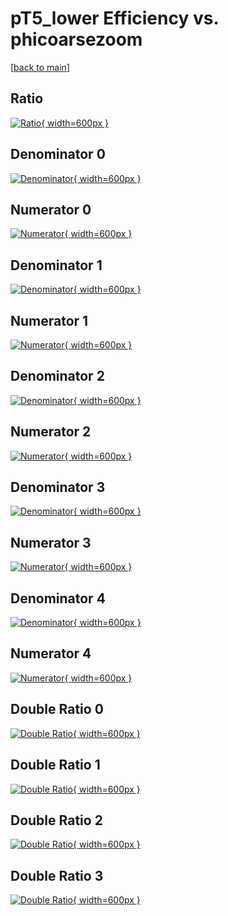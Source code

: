# pT5_lower Efficiency vs. phicoarsezoom

[[back to main](./)]



## Ratio

[![Ratio](../mtv/var/pT5_lower_vtr_13_1_eff_phicoarsezoom.png){ width=600px }](../mtv/var/pT5_lower_vtr_13_1_eff_phicoarsezoom.pdf)

## Denominator 0

[![Denominator](../mtv/den/pT5_lower_vtr_13_1_eff_phicoarsezoom_den0.png){ width=600px }](../mtv/den/pT5_lower_vtr_13_1_eff_phicoarsezoom_den0.pdf)

## Numerator 0

[![Numerator](../mtv/num/pT5_lower_vtr_13_1_eff_phicoarsezoom_num0.png){ width=600px }](../mtv/num/pT5_lower_vtr_13_1_eff_phicoarsezoom_num0.pdf)

## Denominator 1

[![Denominator](../mtv/den/pT5_lower_vtr_13_1_eff_phicoarsezoom_den1.png){ width=600px }](../mtv/den/pT5_lower_vtr_13_1_eff_phicoarsezoom_den1.pdf)

## Numerator 1

[![Numerator](../mtv/num/pT5_lower_vtr_13_1_eff_phicoarsezoom_num1.png){ width=600px }](../mtv/num/pT5_lower_vtr_13_1_eff_phicoarsezoom_num1.pdf)

## Denominator 2

[![Denominator](../mtv/den/pT5_lower_vtr_13_1_eff_phicoarsezoom_den2.png){ width=600px }](../mtv/den/pT5_lower_vtr_13_1_eff_phicoarsezoom_den2.pdf)

## Numerator 2

[![Numerator](../mtv/num/pT5_lower_vtr_13_1_eff_phicoarsezoom_num2.png){ width=600px }](../mtv/num/pT5_lower_vtr_13_1_eff_phicoarsezoom_num2.pdf)

## Denominator 3

[![Denominator](../mtv/den/pT5_lower_vtr_13_1_eff_phicoarsezoom_den3.png){ width=600px }](../mtv/den/pT5_lower_vtr_13_1_eff_phicoarsezoom_den3.pdf)

## Numerator 3

[![Numerator](../mtv/num/pT5_lower_vtr_13_1_eff_phicoarsezoom_num3.png){ width=600px }](../mtv/num/pT5_lower_vtr_13_1_eff_phicoarsezoom_num3.pdf)

## Denominator 4

[![Denominator](../mtv/den/pT5_lower_vtr_13_1_eff_phicoarsezoom_den4.png){ width=600px }](../mtv/den/pT5_lower_vtr_13_1_eff_phicoarsezoom_den4.pdf)

## Numerator 4

[![Numerator](../mtv/num/pT5_lower_vtr_13_1_eff_phicoarsezoom_num4.png){ width=600px }](../mtv/num/pT5_lower_vtr_13_1_eff_phicoarsezoom_num4.pdf)

## Double Ratio 0

[![Double Ratio](../mtv/ratio/pT5_lower_vtr_13_1_eff_phicoarsezoom_ratio0.png){ width=600px }](../mtv/ratio/pT5_lower_vtr_13_1_eff_phicoarsezoom_ratio0.pdf)

## Double Ratio 1

[![Double Ratio](../mtv/ratio/pT5_lower_vtr_13_1_eff_phicoarsezoom_ratio1.png){ width=600px }](../mtv/ratio/pT5_lower_vtr_13_1_eff_phicoarsezoom_ratio1.pdf)

## Double Ratio 2

[![Double Ratio](../mtv/ratio/pT5_lower_vtr_13_1_eff_phicoarsezoom_ratio2.png){ width=600px }](../mtv/ratio/pT5_lower_vtr_13_1_eff_phicoarsezoom_ratio2.pdf)

## Double Ratio 3

[![Double Ratio](../mtv/ratio/pT5_lower_vtr_13_1_eff_phicoarsezoom_ratio3.png){ width=600px }](../mtv/ratio/pT5_lower_vtr_13_1_eff_phicoarsezoom_ratio3.pdf)

